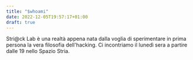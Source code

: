 ```yaml
---
title: "$whoami"
date: 2022-12-05T19:57:17+01:00
draft: true
---
```


Stri@ck Lab è una realtà appena nata dalla voglia di sperimentare in prima persona la vera filosofia dell'hacking.
Ci incontriamo il lunedì sera a partire dalle 19 nello Spazio Stria.

